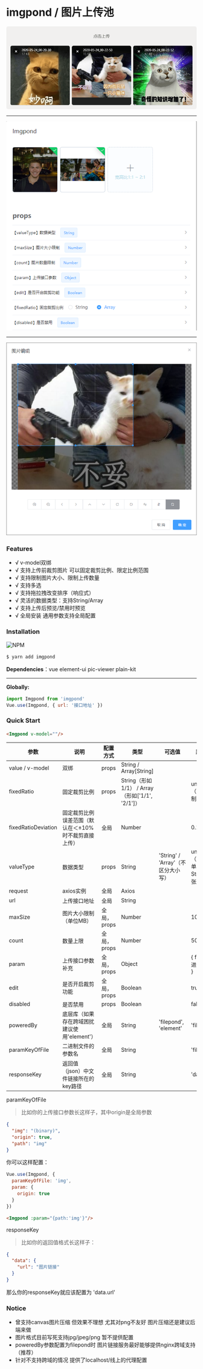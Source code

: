 # imgpond / 图片上传池


![图片](./preview-filepond.png)

<hr/>

![图片](./preview-element.png)

<hr/>

![图片](./preview-crop.png)


### Features

- √ v-model双绑
- √ 支持上传前裁剪图片 可以固定裁剪比例、限定比例范围
- √ 支持限制图片大小、限制上传数量
- √ 支持多选
- √ 支持拖拉拽改变排序（响应式）
- √ 灵活的数据类型：支持String/Array
- √ 支持上传后预览/禁用时预览
- √ 全局安装 通用参数支持全局配置

### Installation
![NPM](https://nodei.co/npm/imgpond.png)
``` bash
$ yarn add imgpond
```

**Dependencies**：vue element-ui pic-viewer plain-kit

<hr/>

**Globally:**
```js
import Imgpond from 'imgpond'
Vue.use(Imgpond, { url: '接口地址' })
```

### Quick Start

```html
<Imgpond v-model=""/>
```

| 参数 | 说明 | 配置方式 | 类型 | 可选值 | 默认值 |
| --- | --- | --- | --- | --- | --- |
| value / v-model | 双绑 | props | String / Array[String] | | |
| fixedRatio | 固定裁剪比例 | props | String（形如1/1） / Array（形如['1/1', '2/1']） | | undefined（不作限制） |
| fixedRatioDeviation | 固定裁剪比例误差范围（默认在＜±10%时不裁剪直接上传） | 全局 | Number | | 0.1 |
| valueType | 数据类型 | props | String | 'String' / 'Array'（不区分大小写） | undefined（自动，单张String多张Array） |
| request | axios实例 | 全局 | Axios | | |
| url | 上传接口地址 | 全局 | String | | |
| maxSize | 图片大小限制（单位MB） | 全局，props | Number | | 10 |
| count | 数量上限 | 全局，props | Number | | 50 |
| param | 上传接口参数补充 | 全局，props | Object | | { file: '二进制文件' } |
| edit | 是否开启裁剪功能 | 全局，props | Boolean | | true |
| disabled | 是否禁用 | props | Boolean | | false |
| poweredBy | 底层库（如果存在跨域困扰 建议使用'element'） | 全局 | String | 'filepond', 'element' | 'filepond' |
| paramKeyOfFile | 二进制文件的参数名 | 全局 | String | | 'file' |
| responseKey | 返回值（json）中文件链接所在的key路径 | 全局 | String | | 'data' |

paramKeyOfFile

> 比如你的上传接口参数长这样子，其中origin是全局参数

```json
{
  "img": "(binary)",
  "origin": true,
  "path": "img"
}
```

你可以这样配置：

```js
Vue.use(Imgpond, {
  paramKeyOfFile: 'img',
  param: {
    origin: true
  }
})
```

```html
<Imgpond :param="{path:'img'}"/>
```

responseKey

> 比如你的返回值格式长这样子：

```json
{
  "data": {
    "url": "图片链接"
  }
}
```

那么你的responseKey就应该配置为 'data.url'

### Notice
- 曾支持canvas图片压缩 但效果不理想 尤其对png不友好 图片压缩还是建议后端来做
- 图片格式目前写死支持jpg/jpeg/png 暂不提供配置
- poweredBy参数配置为filepond时 图片链接服务最好能够提供nginx跨域支持（推荐）
- 针对不支持跨域的情况 提供了localhost/线上的代理配置
